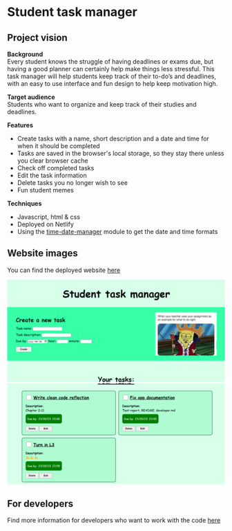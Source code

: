 # Student task manager
## Project vision

**Background**  
Every student knows the struggle of having deadlines or exams due, but having a good planner can certainly help make things less stressful. This task manager will help students keep track of their to-do’s and deadlines, with an easy to use interface and fun design to help keep motivation high.

**Target audience**  
Students who want to organize and keep track of their studies and deadlines.

**Features**  
- Create tasks with a name, short description and a date and time for when it should be completed
- Tasks are saved in the browser's local storage, so they stay there unless you clear browser cache
- Check off completed tasks
- Edit the task information
- Delete tasks you no longer wish to see
- Fun student memes

**Techniques**
- Javascript, html & css
- Deployed on Netlify
- Using the [time-date-manager](https://www.npmjs.com/package/time-date-manager) module to get the date and time formats

## Website images
You can find the deployed website [here](https://jolly-strudel-7e3fa1.netlify.app/)  

![website image 1](example-img1.png)
![website image 2](example-img2.png)

## For developers
Find more information for developers who want to work with the code [here](developer.md)
